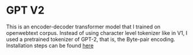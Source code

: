 # GPT V2

This is an encoder-decoder transformer model that I trained on openwebtext corpus. Instead of using character level tokenizer like in V1, I used a pretrained tokenizer of GPT-2, that is, the Byte-pair encoding. Installation steps can be found [here](https://github.com/MulyaP/GPT/blob/main/README.md)
